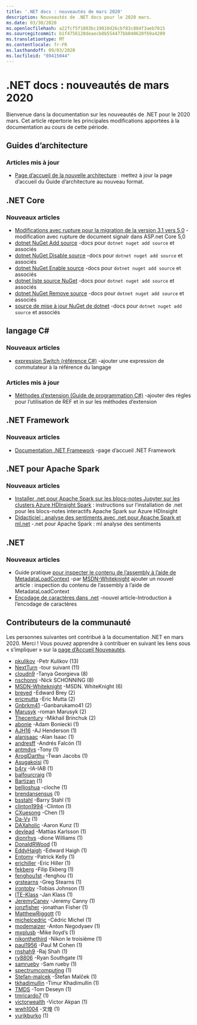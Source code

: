 ```yaml
---
title: '.NET docs : nouveautés de mars 2020'
description: Nouveautés de .NET docs pour le 2020 mars.
ms.date: 03/30/2020
ms.openlocfilehash: a22fcf5f1803bc19010d26cbf83c884f3aeb7015
ms.sourcegitcommit: b1f4756120deaecb8b554477bb040620f69a4209
ms.translationtype: MT
ms.contentlocale: fr-FR
ms.lasthandoff: 09/03/2020
ms.locfileid: "89415044"
---
```

# <a name="net-docs-whats-new-for-march-2020"></a>.NET docs : nouveautés de mars 2020

Bienvenue dans la documentation sur les nouveautés de .NET pour le 2020 mars. Cet article répertorie les principales modifications apportées à la documentation au cours de cette période.

## <a name="architecture-guides"></a>Guides d’architecture

### <a name="updated-articles"></a>Articles mis à jour

- [Page d’accueil de la nouvelle architecture](../architecture/index.yml) : mettez à jour la page d’accueil du Guide d’architecture au nouveau format.

## <a name="net-core"></a>.NET Core

### <a name="new-articles"></a>Nouveaux articles

- [Modifications avec rupture pour la migration de la version 3,1 vers 5,0](../core/compatibility/3.1-5.0.md) -modification avec rupture de document signalr dans ASP.net Core 5,0
- [dotnet NuGet Add source](../core/tools/dotnet-nuget-add-source.md) -docs pour `dotnet nuget add source` et associés
- [dotnet NuGet Disable source](../core/tools/dotnet-nuget-disable-source.md) -docs pour `dotnet nuget add source` et associés
- [dotnet NuGet Enable source](../core/tools/dotnet-nuget-enable-source.md) -docs pour `dotnet nuget add source` et associés
- [dotnet liste source NuGet](../core/tools/dotnet-nuget-list-source.md) -docs pour `dotnet nuget add source` et associés
- [dotnet NuGet Remove source](../core/tools/dotnet-nuget-remove-source.md) -docs pour `dotnet nuget add source` et associés
- [source de mise à jour NuGet de dotnet](../core/tools/dotnet-nuget-update-source.md) -docs pour `dotnet nuget add source` et associés

## <a name="c-language"></a>langage C#

### <a name="new-articles"></a>Nouveaux articles

- [expression Switch (référence C#)](../csharp/language-reference/operators/switch-expression.md) -ajouter une expression de commutateur à la référence du langage

### <a name="updated-articles"></a>Articles mis à jour

- [Méthodes d’extension (Guide de programmation C#)](../csharp/programming-guide/classes-and-structs/extension-methods.md) -ajouter des règles pour l’utilisation de REF et in sur les méthodes d’extension

## <a name="net-framework"></a>.NET Framework

### <a name="new-articles"></a>Nouveaux articles

- [Documentation .NET Framework](../framework/index.yml) -page d’accueil .NET Framework

## <a name="net-for-apache-spark"></a>.NET pour Apache Spark

### <a name="new-articles"></a>Nouveaux articles

- [Installer .net pour Apache Spark sur les blocs-notes Jupyter sur les clusters Azure HDInsight Spark](../spark/how-to-guides/hdinsight-notebook-installation.md) : instructions sur l’installation de .net pour les blocs-notes interactifs Apache Spark sur Azure HDInsight
- [Didacticiel : analyse des sentiments avec .net pour Apache Spark et ml.net](../spark/tutorials/ml-sentiment-analysis.md) -.net pour Apache Spark : ml analyse des sentiments

## <a name="net"></a>.NET

### <a name="new-articles"></a>Nouveaux articles

- Guide pratique [pour inspecter le contenu de l’assembly à l’aide de MetadataLoadContext](../standard/assembly/inspect-contents-using-metadataloadcontext.md) -par [MSDN-Whiteknight](https://github.com/MSDN-WhiteKnight) ajouter un nouvel article : inspection du contenu de l’assembly à l’aide de MetadataLoadContext
- [Encodage de caractères dans .net](../standard/base-types/character-encoding-introduction.md) -nouvel article-Introduction à l’encodage de caractères

## <a name="community-contributors"></a>Contributeurs de la communauté

Les personnes suivantes ont contribué à la documentation .NET en mars 2020. Merci ! Vous pouvez apprendre à contribuer en suivant les liens sous « s’impliquer » sur la [page d’Accueil Nouveautés](index.yml).

- [pkulikov](https://github.com/pkulikov) -Petr Kulikov (13)
- [NextTurn](https://github.com/NextTurn) -tour suivant (11)
- [cloudn9](https://github.com/cloudn9) -Tanya Georgieva (8)
- [nschonni](https://github.com/nschonni) -Nick SCHONNING (8)
- [MSDN-Whiteknight](https://github.com/MSDN-WhiteKnight) -MSDN. WhiteKnight (6)
- [breyed](https://github.com/breyed) -Edward Brey (2)
- [ericmutta](https://github.com/ericmutta) -Eric Mutta (2)
- [Gnbrkm41](https://github.com/Gnbrkm41) -Ganbarukamo41 (2)
- [Marusyk](https://github.com/Marusyk) -roman Marusyk (2)
- [Thecentury](https://github.com/Thecentury) -Mikhail Brinchuk (2)
- [abonie](https://github.com/abonie) -Adam Boniecki (1)
- [AJH16](https://github.com/AJH16) -AJ Henderson (1)
- [alanisaac](https://github.com/alanisaac) -Alan Isaac (1)
- [andresff](https://github.com/andresff) -Andrés Falcón (1)
- [antmdvs](https://github.com/antmdvs) -Tony (1)
- [AroglDarthu](https://github.com/AroglDarthu) -Twan Jacobs (1)
- [Asugakoisi](https://github.com/Asugakoisi) (1)
- [b4ry](https://github.com/b4ry) -IA-IAB (1)
- [balfourcraig](https://github.com/balfourcraig) (1)
- [Bartizan](https://github.com/Bartizan) (1)
- [belljoshua](https://github.com/belljoshua) -cloche (1)
- [brendansensus](https://github.com/brendansensus) (1)
- [bsstahl](https://github.com/bsstahl) -Barry Stahl (1)
- [clinton1994](https://github.com/clinton1994) -Clinton (1)
- [CXuesong](https://github.com/CXuesong) -Chen (1)
- [Da-Vy](https://github.com/Da-vy) (1)
- [DAXaholic](https://github.com/DAXaholic) -Aaron Kunz (1)
- [devlead](https://github.com/devlead) -Mattias Karlsson (1)
- [dionrhys](https://github.com/dionrhys) -dione Williams (1)
- [DonaldRWood](https://github.com/DonaldRWood) (1)
- [EddyHaigh](https://github.com/EddyHaigh) -Edward Haigh (1)
- [Entomy](https://github.com/Entomy) -Patrick Kelly (1)
- [erichiller](https://github.com/erichiller) -Eric Hiller (1)
- [fekberg](https://github.com/fekberg) -Filip Ekberg (1)
- [fenghou1st](https://github.com/fenghou1st) -fenghou (1)
- [grstearns](https://github.com/grstearns) -Greg Stearns (1)
- [irontoby](https://github.com/irontoby) -Tobias Johnson (1)
- [ITE-Klass](https://github.com/ite-klass) -Jan Klass (1)
- [JeremyCaney](https://github.com/JeremyCaney) -Jeremy Canny (1)
- [jonzfisher](https://github.com/jonzfisher) -jonathan Fisher (1)
- [MatthewRiggott](https://github.com/MatthewRiggott) (1)
- [michelcedric](https://github.com/michelcedric) -Cédric Michel (1)
- [modemaizer](https://github.com/modemaizer) -Anton Negodyaev (1)
- [mxplusb](https://github.com/mxplusb) -Mike lloyd’s (1)
- [nikonthethird](https://github.com/nikonthethird) -Nikon le troisième (1)
- [paul1956](https://github.com/paul1956) -Paul M Cohen (1)
- [rnshah9](https://github.com/rnshah9) -Raj Shah (1)
- [ry8806](https://github.com/ry8806) -Ryan Southgate (1)
- [samrueby](https://github.com/samrueby) -Sam rueby (1)
- [spectrumcomputing](https://github.com/spectrumcomputing) (1)
- [Stefan-malcek](https://github.com/stefan-malcek) -Štefan Malček (1)
- [tkhadimullin](https://github.com/tkhadimullin) -Timur Khadimullin (1)
- [TMDS](https://github.com/tmds) -Tom Deseyn (1)
- [tmricardo7](https://github.com/tmricardo7) (1)
- [victorwealth](https://github.com/victorwealth) -Victor Akpan (1)
- [wwh1004](https://github.com/wwh1004) -文煌 (1)
- [yurikburko](https://github.com/yurikburko) (1)
